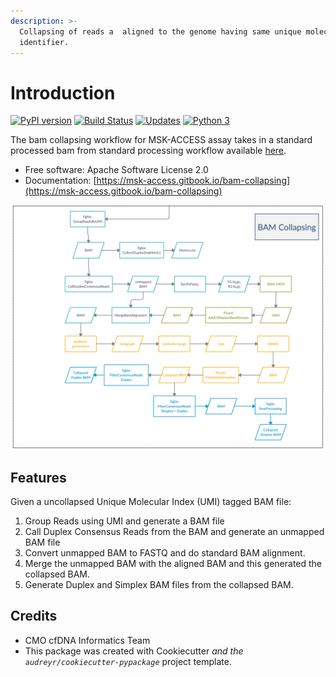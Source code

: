 ```yaml
---
description: >-
  Collapsing of reads a  aligned to the genome having same unique molecular
  identifier.
---
```


# Introduction

[![PyPI version](https://badge.fury.io/py/bam-collapsing.svg)](https://badge.fury.io/py/bam-collapsing) [![Build Status](https://travis-ci.org/msk-access/bam_collapsing.svg?branch=master)](https://travis-ci.org/msk-access/bam_collapsing) [![Updates](https://pyup.io/repos/github/msk-access/bam_collapsing/shield.svg)](https://pyup.io/repos/github/msk-access/bam_collapsing/) [![Python 3](https://pyup.io/repos/github/msk-access/bam_collapsing/python-3-shield.svg)](https://pyup.io/repos/github/msk-access/bam_collapsing/)

The bam collapsing workflow for MSK-ACCESS assay takes in a standard processed bam from standard processing workflow available [here](https://github.com/msk-access/uncollapsed_bam_generation).

* Free software: Apache Software License 2.0
* Documentation: [https://msk-access.gitbook.io/bam-collapsing](https://msk-access.gitbook.io/bam-collapsing)

![Workflow](.gitbook/assets/fgbio_bam_collapsing.png)

## Features

Given a uncollapsed Unique Molecular Index \(UMI\) tagged BAM file:

1. Group Reads using UMI and generate a BAM file
2. Call Duplex Consensus Reads from the BAM and generate an unmapped BAM file
3. Convert unmapped BAM to FASTQ and do standard BAM alignment.
4. Merge the unmapped BAM with the aligned BAM and this generated the collapsed BAM.
5. Generate Duplex and Simplex BAM files from the collapsed BAM.

## Credits

* CMO cfDNA Informatics Team
* This package was created with Cookiecutter _and the `audreyr/cookiecutter-pypackage`_ project template.

